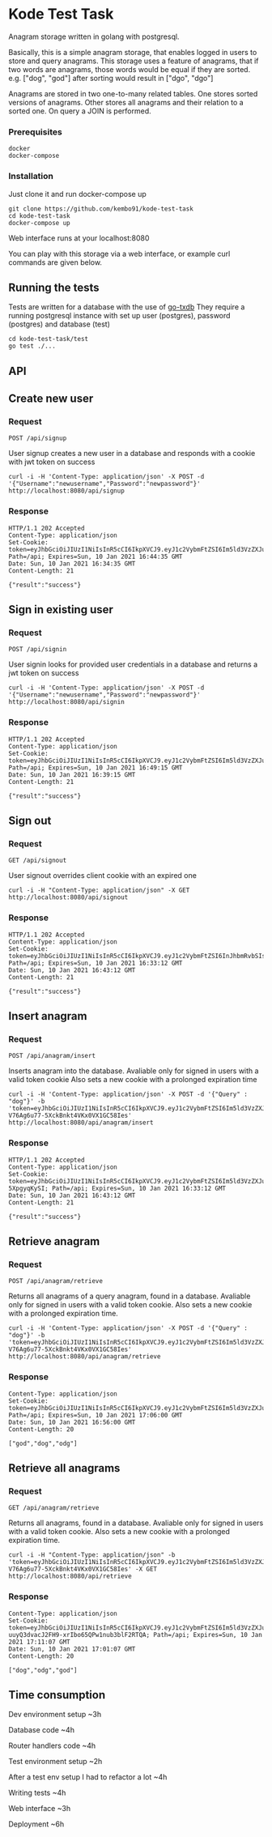 # Kode Test Task

Anagram storage written in golang with postgresql.

Basically, this is a simple anagram storage, that enables logged in users to store and query anagrams.
This storage uses a feature of anagrams, that if two words are anagrams, those words would be equal if they are sorted.
e.g. ["dog", "god"] after sorting would result in ["dgo", "dgo"]

Anagrams are stored in two one-to-many related tables.
One stores sorted versions of anagrams.
Other stores all anagrams and their relation to a sorted one.
On query a JOIN is performed.

### Prerequisites

```
docker
docker-compose
```

### Installation

Just clone it and run docker-compose up

```
git clone https://github.com/kembo91/kode-test-task
cd kode-test-task
docker-compose up
```

Web interface runs at your localhost:8080

You can play with this storage via a web interface, or example curl commands are given below.

## Running the tests

Tests are written for a database with the use of [go-txdb](https://github.com/DATA-DOG/go-txdb/)
They require a running postgresql instance with set up user (postgres), password (postgres) and database (test)

```
cd kode-test-task/test
go test ./...
```

## API

## Create new user

### Request

`POST /api/signup`

User signup creates a new user in a database and responds with a cookie with jwt token on success

```
curl -i -H 'Content-Type: application/json' -X POST -d '{"Username":"newusername","Password":"newpassword"}' http://localhost:8080/api/signup
```

### Response

```
HTTP/1.1 202 Accepted
Content-Type: application/json
Set-Cookie: token=eyJhbGciOiJIUzI1NiIsInR5cCI6IkpXVCJ9.eyJ1c2VybmFtZSI6Im5ld3VzZXJuYW1lIiwiZXhwIjoxNjEwMjk3MDc1fQ.Ei_lgvd89a7LKje9R6TZIRAZm6ig5d80hTFa1FuV9Go; Path=/api; Expires=Sun, 10 Jan 2021 16:44:35 GMT
Date: Sun, 10 Jan 2021 16:34:35 GMT
Content-Length: 21

{"result":"success"}
```

## Sign in existing user

### Request

`POST /api/signin`

User signin looks for provided user credentials in a database and returns a jwt token on success

```
curl -i -H 'Content-Type: application/json' -X POST -d '{"Username":"newusername","Password":"newpassword"}' http://localhost:8080/api/signin
```

### Response

```
HTTP/1.1 202 Accepted
Content-Type: application/json
Set-Cookie: token=eyJhbGciOiJIUzI1NiIsInR5cCI6IkpXVCJ9.eyJ1c2VybmFtZSI6Im5ld3VzZXJuYW1lIiwiZXhwIjoxNjEwMjk3MzU1fQ.LY2l5HzWBSJk6USDbl0cBPRHawjQmOIJdbr6qqTmAEg; Path=/api; Expires=Sun, 10 Jan 2021 16:49:15 GMT
Date: Sun, 10 Jan 2021 16:39:15 GMT
Content-Length: 21

{"result":"success"}
```

## Sign out

### Request

`GET /api/signout`

User signout overrides client cookie with an expired one

```
curl -i -H "Content-Type: application/json" -X GET http://localhost:8080/api/signout
```

### Response

```
HTTP/1.1 202 Accepted
Content-Type: application/json
Set-Cookie: token=eyJhbGciOiJIUzI1NiIsInR5cCI6IkpXVCJ9.eyJ1c2VybmFtZSI6InJhbmRvbSIsImV4cCI6MTYxMDI5NjM5Mn0.WuOLLOmoR1AVC6U3LOcB_Y6PDpMuORsRzU15BqBo90g; Path=/api; Expires=Sun, 10 Jan 2021 16:33:12 GMT
Date: Sun, 10 Jan 2021 16:43:12 GMT
Content-Length: 21

{"result":"success"}
```

## Insert anagram

### Request

`POST /api/anagram/insert`

Inserts anagram into the database.
Avaliable only for signed in users with a valid token cookie
Also sets a new cookie with a prolonged expiration time

```
curl -i -H 'Content-Type: application/json' -X POST -d '{"Query" : "dog"}' -b 'token=eyJhbGciOiJIUzI1NiIsInR5cCI6IkpXVCJ9.eyJ1c2VybmFtZSI6Im5ld3VzZXJuYW1lIiwiZXhwIjoxNjEwMjk3ODkxfQ.4oglJDQ4t-V76Ag6u77-5XckBnkt4VKx0VX1GC58Ies' http://localhost:8080/api/anagram/insert
```

### Response

```
HTTP/1.1 202 Accepted
Content-Type: application/json
Set-Cookie: token=eyJhbGciOiJIUzI1NiIsInR5cCI6IkpXVCJ9.eyJ1c2VybmFtZSI6Im5ld3VzZXJuYW1lIiwiZXhwIjoxNjEwMjk4MDAyfQ.9YguDcZetY0_bVk1lePSzb9gYsfW_FwG-5XpgyqKySI; Path=/api; Expires=Sun, 10 Jan 2021 16:33:12 GMT
Date: Sun, 10 Jan 2021 16:43:12 GMT
Content-Length: 21

{"result":"success"}
```

## Retrieve anagram

### Request

`POST /api/anagram/retrieve`

Returns all anagrams of a query anagram, found in a database.
Avaliable only for signed in users with a valid token cookie.
Also sets a new cookie with a prolonged expiration time.

```
curl -i -H 'Content-Type: application/json' -X POST -d '{"Query" : "dog"}' -b 'token=eyJhbGciOiJIUzI1NiIsInR5cCI6IkpXVCJ9.eyJ1c2VybmFtZSI6Im5ld3VzZXJuYW1lIiwiZXhwIjoxNjEwMjk3ODkxfQ.4oglJDQ4t-V76Ag6u77-5XckBnkt4VKx0VX1GC58Ies' http://localhost:8080/api/anagram/retrieve
```

### Response

```
Content-Type: application/json
Set-Cookie: token=eyJhbGciOiJIUzI1NiIsInR5cCI6IkpXVCJ9.eyJ1c2VybmFtZSI6Im5ld3VzZXJuYW1lIiwiZXhwIjoxNjEwMjk4MzYwfQ.kWXg83L_pTHl460EVrZQP2CNwUViV3x1qzgLIvc8Lc0; Path=/api; Expires=Sun, 10 Jan 2021 17:06:00 GMT
Date: Sun, 10 Jan 2021 16:56:00 GMT
Content-Length: 20

["god","dog","odg"]
```

## Retrieve all anagrams

### Request

`GET /api/anagram/retrieve`

Returns all anagrams, found in a database.
Avaliable only for signed in users with a valid token cookie.
Also sets a new cookie with a prolonged expiration time.

```
curl -i -H "Content-Type: application/json" -b 'token=eyJhbGciOiJIUzI1NiIsInR5cCI6IkpXVCJ9.eyJ1c2VybmFtZSI6Im5ld3VzZXJuYW1lIiwiZXhwIjoxNjEwMjk3ODkxfQ.4oglJDQ4t-V76Ag6u77-5XckBnkt4VKx0VX1GC58Ies' -X GET http://localhost:8080/api/retrieve
```

### Response

```
Content-Type: application/json
Set-Cookie: token=eyJhbGciOiJIUzI1NiIsInR5cCI6IkpXVCJ9.eyJ1c2VybmFtZSI6Im5ld3VzZXJuYW1lIiwiZXhwIjoxNjEwMjk4NjY3fQ.F9xk-uuyQ3dvacJ2FH9-xrIbo65QPw1nub3blF2RTQA; Path=/api; Expires=Sun, 10 Jan 2021 17:11:07 GMT
Date: Sun, 10 Jan 2021 17:01:07 GMT
Content-Length: 20

["dog","odg","god"]
```

## Time consumption

Dev environment setup ~3h

Database code ~4h

Router handlers code ~4h

Test environment setup ~2h

After a test env setup I had to refactor a lot ~4h

Writing tests ~4h

Web interface ~3h

Deployment ~6h
